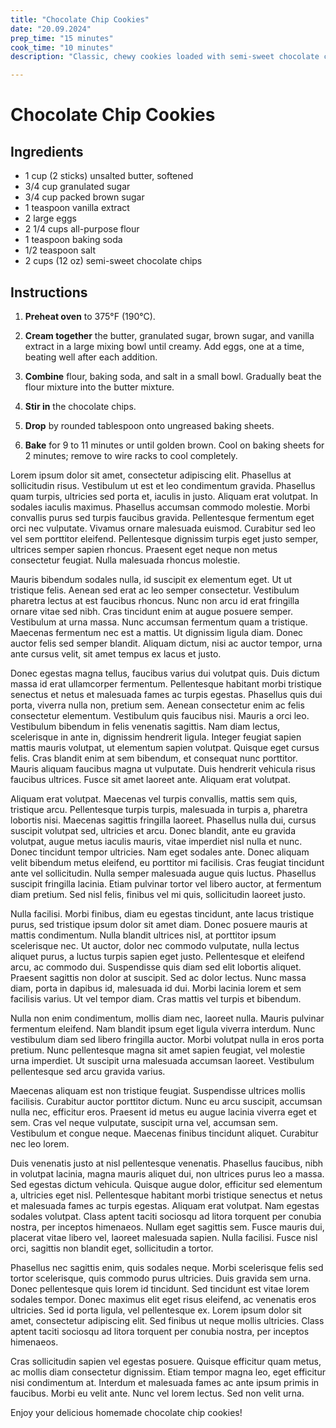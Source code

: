 ```yaml
---
title: "Chocolate Chip Cookies"
date: "20.09.2024"
prep_time: "15 minutes"
cook_time: "10 minutes"
description: "Classic, chewy cookies loaded with semi-sweet chocolate chips, perfect for dunking in milk."

---
```


# Chocolate Chip Cookies

## Ingredients

- 1 cup (2 sticks) unsalted butter, softened
- 3/4 cup granulated sugar
- 3/4 cup packed brown sugar
- 1 teaspoon vanilla extract
- 2 large eggs
- 2 1/4 cups all-purpose flour
- 1 teaspoon baking soda
- 1/2 teaspoon salt
- 2 cups (12 oz) semi-sweet chocolate chips

## Instructions

1. **Preheat oven** to 375°F (190°C).

2. **Cream together** the butter, granulated sugar, brown sugar, and vanilla extract in a large mixing bowl until creamy. Add eggs, one at a time, beating well after each addition.

3. **Combine** flour, baking soda, and salt in a small bowl. Gradually beat the flour mixture into the butter mixture.

4. **Stir in** the chocolate chips.

5. **Drop** by rounded tablespoon onto ungreased baking sheets.

6. **Bake** for 9 to 11 minutes or until golden brown. Cool on baking sheets for 2 minutes; remove to wire racks to cool completely.

Lorem ipsum dolor sit amet, consectetur adipiscing elit. Phasellus at sollicitudin risus. Vestibulum ut est et leo condimentum gravida. Phasellus quam turpis, ultricies sed porta et, iaculis in justo. Aliquam erat volutpat. In sodales iaculis maximus. Phasellus accumsan commodo molestie. Morbi convallis purus sed turpis faucibus gravida. Pellentesque fermentum eget orci nec vulputate. Vivamus ornare malesuada euismod. Curabitur sed leo vel sem porttitor eleifend. Pellentesque dignissim turpis eget justo semper, ultrices semper sapien rhoncus. Praesent eget neque non metus consectetur feugiat. Nulla malesuada rhoncus molestie.

Mauris bibendum sodales nulla, id suscipit ex elementum eget. Ut ut tristique felis. Aenean sed erat ac leo semper consectetur. Vestibulum pharetra lectus at est faucibus rhoncus. Nunc non arcu id erat fringilla ornare vitae sed nibh. Cras tincidunt enim at augue posuere semper. Vestibulum at urna massa. Nunc accumsan fermentum quam a tristique. Maecenas fermentum nec est a mattis. Ut dignissim ligula diam. Donec auctor felis sed semper blandit. Aliquam dictum, nisi ac auctor tempor, urna ante cursus velit, sit amet tempus ex lacus et justo.

Donec egestas magna tellus, faucibus varius dui volutpat quis. Duis dictum massa id erat ullamcorper fermentum. Pellentesque habitant morbi tristique senectus et netus et malesuada fames ac turpis egestas. Phasellus quis dui porta, viverra nulla non, pretium sem. Aenean consectetur enim ac felis consectetur elementum. Vestibulum quis faucibus nisi. Mauris a orci leo. Vestibulum bibendum in felis venenatis sagittis. Nam diam lectus, scelerisque in ante in, dignissim hendrerit ligula. Integer feugiat sapien mattis mauris volutpat, ut elementum sapien volutpat. Quisque eget cursus felis. Cras blandit enim at sem bibendum, et consequat nunc porttitor. Mauris aliquam faucibus magna ut vulputate. Duis hendrerit vehicula risus faucibus ultrices. Fusce sit amet laoreet ante. Aliquam erat volutpat.

Aliquam erat volutpat. Maecenas vel turpis convallis, mattis sem quis, tristique arcu. Pellentesque turpis turpis, malesuada in turpis a, pharetra lobortis nisi. Maecenas sagittis fringilla laoreet. Phasellus nulla dui, cursus suscipit volutpat sed, ultricies et arcu. Donec blandit, ante eu gravida volutpat, augue metus iaculis mauris, vitae imperdiet nisl nulla et nunc. Donec tincidunt tempor ultricies. Nam eget sodales ante. Donec aliquam velit bibendum metus eleifend, eu porttitor mi facilisis. Cras feugiat tincidunt ante vel sollicitudin. Nulla semper malesuada augue quis luctus. Phasellus suscipit fringilla lacinia. Etiam pulvinar tortor vel libero auctor, at fermentum diam pretium. Sed nisl felis, finibus vel mi quis, sollicitudin laoreet justo.

Nulla facilisi. Morbi finibus, diam eu egestas tincidunt, ante lacus tristique purus, sed tristique ipsum dolor sit amet diam. Donec posuere mauris at mattis condimentum. Nulla blandit ultrices nisl, at porttitor ipsum scelerisque nec. Ut auctor, dolor nec commodo vulputate, nulla lectus aliquet purus, a luctus turpis sapien eget justo. Pellentesque et eleifend arcu, ac commodo dui. Suspendisse quis diam sed elit lobortis aliquet. Praesent sagittis non dolor at suscipit. Sed ac dolor lectus. Nunc massa diam, porta in dapibus id, malesuada id dui. Morbi lacinia lorem et sem facilisis varius. Ut vel tempor diam. Cras mattis vel turpis et bibendum.

Nulla non enim condimentum, mollis diam nec, laoreet nulla. Mauris pulvinar fermentum eleifend. Nam blandit ipsum eget ligula viverra interdum. Nunc vestibulum diam sed libero fringilla auctor. Morbi volutpat nulla in eros porta pretium. Nunc pellentesque magna sit amet sapien feugiat, vel molestie urna imperdiet. Ut suscipit urna malesuada accumsan laoreet. Vestibulum pellentesque sed arcu gravida varius.

Maecenas aliquam est non tristique feugiat. Suspendisse ultrices mollis facilisis. Curabitur auctor porttitor dictum. Nunc eu arcu suscipit, accumsan nulla nec, efficitur eros. Praesent id metus eu augue lacinia viverra eget et sem. Cras vel neque vulputate, suscipit urna vel, accumsan sem. Vestibulum et congue neque. Maecenas finibus tincidunt aliquet. Curabitur nec leo lorem.

Duis venenatis justo at nisl pellentesque venenatis. Phasellus faucibus, nibh in volutpat lacinia, magna mauris aliquet dui, non ultrices purus leo a massa. Sed egestas dictum vehicula. Quisque augue dolor, efficitur sed elementum a, ultricies eget nisl. Pellentesque habitant morbi tristique senectus et netus et malesuada fames ac turpis egestas. Aliquam erat volutpat. Nam egestas sodales volutpat. Class aptent taciti sociosqu ad litora torquent per conubia nostra, per inceptos himenaeos. Nullam eget sagittis sem. Fusce mauris dui, placerat vitae libero vel, laoreet malesuada sapien. Nulla facilisi. Fusce nisl orci, sagittis non blandit eget, sollicitudin a tortor.

Phasellus nec sagittis enim, quis sodales neque. Morbi scelerisque felis sed tortor scelerisque, quis commodo purus ultricies. Duis gravida sem urna. Donec pellentesque quis lorem id tincidunt. Sed tincidunt est vitae lorem sodales tempor. Donec maximus elit eget risus eleifend, ac venenatis eros ultricies. Sed id porta ligula, vel pellentesque ex. Lorem ipsum dolor sit amet, consectetur adipiscing elit. Sed finibus ut neque mollis ultricies. Class aptent taciti sociosqu ad litora torquent per conubia nostra, per inceptos himenaeos.

Cras sollicitudin sapien vel egestas posuere. Quisque efficitur quam metus, ac mollis diam consectetur dignissim. Etiam tempor magna leo, eget efficitur nisi condimentum at. Interdum et malesuada fames ac ante ipsum primis in faucibus. Morbi eu velit ante. Nunc vel lorem lectus. Sed non velit urna.

Enjoy your delicious homemade chocolate chip cookies!